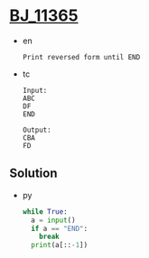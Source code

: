 # [BJ_11365](https://acmicpc.net/problem/11365)

* en

  ```en
  Print reversed form until END
  ```

* tc

  ```tc
  Input:
  ABC
  DF
  END

  Output:
  CBA
  FD
  ```

## Solution

* py

  ```py
  while True:
    a = input()
    if a == "END":
      break
    print(a[::-1])
  ```
